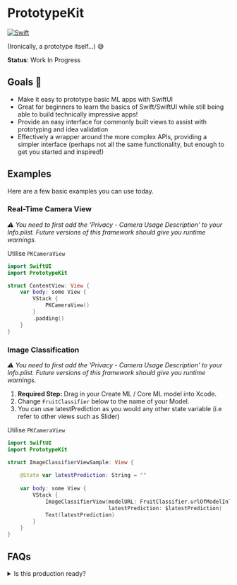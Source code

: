 # PrototypeKit

[![Swift](https://github.com/FridayTechnologies/PrototypeKit/actions/workflows/swift.yml/badge.svg)](https://github.com/FridayTechnologies/PrototypeKit/actions/workflows/swift.yml)

(Ironically, a prototype itself...) 😅

**Status**: Work In Progress

## Goals 🥅
- Make it easy to prototype basic ML apps with SwiftUI
- Great for beginners to learn the basics of Swift/SwiftUI while still being able to build technically impressive apps!
- Provide an easy interface for commonly built views to assist with prototyping and idea validation
- Effectively a wrapper around the more complex APIs, providing a simpler interface (perhaps not all the same functionality, but enough to get you started and inspired!)

## Examples

Here are a few basic examples you can use today.

### Real-Time Camera View

_⚠️ You need to first add the 'Privacy - Camera Usage Description' to your Info.plist. Future versions of this framework should give you runtime warnings._

Utilise `PKCameraView`

```swift
import SwiftUI
import PrototypeKit

struct ContentView: View {
    var body: some View {
        VStack {
            PKCameraView()
        }
        .padding()
    }
}
```

### Image Classification

_⚠️ You need to first add the 'Privacy - Camera Usage Description' to your Info.plist. Future versions of this framework should give you runtime warnings._

1. **Required Step:** Drag in your Create ML / Core ML model into Xcode.
2. Change `FruitClassifier` below to the name of your Model.
3. You can use latestPrediction as you would any other state variable (i.e refer to other views such as Slider)

Utilise `PKCameraView`

```swift
import SwiftUI
import PrototypeKit

struct ImageClassifierViewSample: View {
    
    @State var latestPrediction: String = ""
    
    var body: some View {
        VStack {
            ImageClassifierView(modelURL: FruitClassifier.urlOfModelInThisBundle,
                                latestPrediction: $latestPrediction)
            Text(latestPrediction)
        }
    }
}
```

## FAQs

<details>
<summary>Is this production ready?</summary>
<br>
no.
</details>
